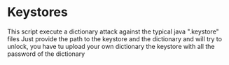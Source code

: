 # Keystores
This script execute a dictionary attack against the typical java ".keystore" files
Just provide the path to the keystore and the dictionary and will try to unlock, you have tu upload your own dictionary
the keystore with all the password of the dictionary
